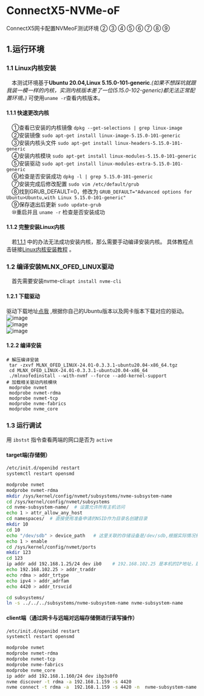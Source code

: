 # ConnectX5-NVMe-oF
ConnectX5网卡配置NVMeoF测试环境
 ② ③ ④ ⑤ ⑥ ⑦ ⑧ ⑨
## 1.运行环境
### 1.1 Linux内核安装
&emsp;本测试环境基于**Ubuntu 20.04,Linux 5.15.0-101-generic**.*(如果不想踩坑就跟我装一模一样的内核，实测内核版本差了一位(5.15.0-102-generic)都无法正常配置环境。)* 可使用`uname -r`查看内核版本。
#### 1.1.1 快速更改内核
&emsp;①查看已安装的内核镜像 `dpkg --get-selections | grep linux-image`  
&emsp;②安装镜像 `sudo apt-get install linux-image-5.15.0-101-generic`    
&emsp;③安装内核头文件 `sudo apt-get install linux-headers-5.15.0-101-generic`    
&emsp;④安装内核模块 `sudo apt-get install linux-modules-5.15.0-101-generic`  
&emsp;⑤安装驱动 `sudo apt-get install linux-modules-extra-5.15.0-101-generic`  
&emsp;⑥检查是否安装成功 `dpkg -l | grep 5.15.0-101-generic`   
&emsp;⑦安装完成后修改配置 `sudo vim /etc/default/grub`  
&emsp;⑧找到GRUB_DEFAULT=0，修改为 `GRUB_DEFAULT="Advanced options for Ubuntu>Ubuntu,with Linux 5.15.0-101-generic"`  
&emsp;⑨保存退出后更新 `sudo update-grub`  
&emsp;⑩重启并且 `uname -r` 检查是否安装成功

#### 1.1.2 完整安装Linux内核
&emsp;若[1.1.1](#1.1.1) 中的办法无法成功安装内核，那么需要手动编译安装内核。
具体教程点击链接[Linux内核安装教程](https://blog.csdn.net/weixin_42581825/article/details/130001118) 。

### 1.2 编译安装MLNX_OFED_LINUX驱动
&emsp;首先需要安装nvme-cli:`apt install nvme-cli`  
#### 1.2.1 下载驱动
驱动下载地址[点我](https://www.mellanox.com/products/infiniband-drivers/linux/mlnx_ofed) ,根据你自己的Ubuntu版本以及网卡版本下载对应的驱动。  
![image](https://github.com/lus-oa/ConnectX5-NVMe-oF/assets/122666739/2614c800-e049-40d3-b094-6230567c256f)  
![image](https://github.com/lus-oa/ConnectX5-NVMe-oF/assets/122666739/efe35b8a-456a-47f7-9a44-e534962ea131)  
![image](https://github.com/lus-oa/ConnectX5-NVMe-oF/assets/122666739/4a3012ee-5d9c-4fa0-b93c-1f43409d2dde)  
#### 1.2.2 编译安装
```shell
# 解压编译安装
 tar -zxvf MLNX_OFED_LINUX-24.01-0.3.3.1-ubuntu20.04-x86_64.tgz   
 cd MLNX_OFED_LINUX-24.01-0.3.3.1-ubuntu20.04-x86_64
 ./mlnxofedinstall --with-nvmf --force --add-kernel-support
# 加载相关驱动内核模块
 modprobe nvmet
 modprobe nvmet-rdma
 modprobe nvmet-tcp
 modprobe nvme-fabrics
 modprobe nvme_core
```

### 1.3 运行调试
用 `ibstst` 指令查看两端的网口是否为 `active` 
#### target端(存储侧）
```bash
/etc/init.d/openibd restart
systemctl restart opensmd

modprobe nvmet
modprobe nvmet-rdma
mkdir /sys/kernel/config/nvmet/subsystems/nvme-subsystem-name
cd /sys/kernel/config/nvmet/subsystems
cd nvme-subsystem-name/  # 设置允许所有主机访问
echo 1 > attr_allow_any_host
cd namespaces/  # 直接使用准备申请的NSID作为目录名创建目录
mkdir 10
cd 10
echo "/dev/sdb" > device_path   # 这里关联的存储设备是/dev/sdb,根据实际情况修改
echo 1 > enable
cd /sys/kernel/config/nvmet/ports
mkdir 123
cd 123
ip addr add 192.168.1.25/24 dev ib0    # 192.168.102.25 是本机的IP地址，配置时根据实际情况修改
echo 192.168.102.25 > addr_traddr
echo rdma > addr_trtype
echo ipv4 > addr_adrfam
echo 4420 > addr_trsvcid   

cd subsystems/
ln -s ../../../subsystems/nvme-subsystem-name nvme-subsystem-name
```

#### client端（通过网卡与远端对远端存储侧进行读写操作）
```bash
/etc/init.d/openibd restart
systemctl restart opensmd

modprobe nvmet
modprobe nvmet-rdma
modprobe nvmet-tcp
modprobe nvme-fabrics
modprobe nvme_core
ip addr add 192.168.1.160/24 dev ibp3s0f0 
nvme discover -t rdma -a 192.168.1.159 -s 4420
nvme connect -t rdma -a  192.168.1.159 -s 4420 -n  nvme-subsystem-name
```


